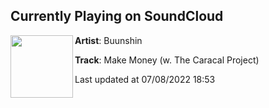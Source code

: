## Currently Playing on SoundCloud

[<img align="left" width="100" src="https://i1.sndcdn.com/artworks-aAIW11t79noaMTX0-1gK4rw-t500x500.jpg">](https://soundcloud.com/buunshin/make-money?in=fuxwithit-1/sets/fuxwithitfridays-438)

**Artist**: Buunshin 

**Track**: Make Money (w. The Caracal Project)

Last updated at 07/08/2022 18:53
